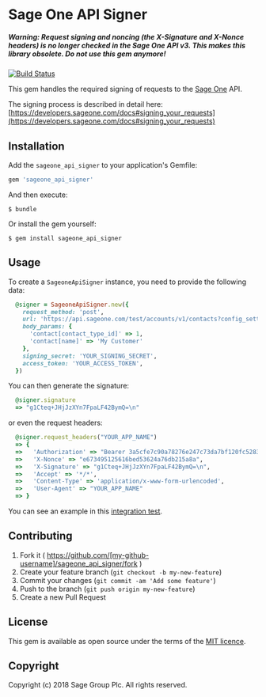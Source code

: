 # Sage One API Signer

##### Warning: Request signing and noncing (the X-Signature and X-Nonce headers) is no longer checked in the Sage One API v3. This makes this library obsolete. Do not use this gem anymore!

[![Build Status](https://travis-ci.org/Sage/sageone_api_signer.svg?branch=master)](https://travis-ci.org/Sage/sageone_api_signer)

This gem handles the required signing of requests to the [Sage One](http://www.sageone.com) API.

The signing process is described in detail here: [https://developers.sageone.com/docs#signing_your_requests](https://developers.sageone.com/docs#signing_your_requests)

## Installation

Add the `sageone_api_signer` to your application's Gemfile:

```ruby
gem 'sageone_api_signer'
```

And then execute:

    $ bundle

Or install the gem yourself:

    $ gem install sageone_api_signer

## Usage

To create a `SageoneApiSigner` instance, you need to provide the following data:

```ruby
  @signer = SageoneApiSigner.new({
    request_method: 'post',
    url: 'https://api.sageone.com/test/accounts/v1/contacts?config_setting=foo',
    body_params: {
      'contact[contact_type_id]' => 1,
      'contact[name]' => 'My Customer'
    },
    signing_secret: 'YOUR_SIGNING_SECRET',
    access_token: 'YOUR_ACCESS_TOKEN',
  })
```

You can then generate the signature:

```ruby
  @signer.signature
  => "g1Cteq+JHjJzXYn7FpaLF42BymQ=\n"

```

or even the request headers:

```ruby
  @signer.request_headers("YOUR_APP_NAME")
  => {
  =>   'Authorization' => "Bearer 3a5cfe7c90a78276e247c73da7bf120fc5283693",
  =>   'X-Nonce' => "e673495125616bed53624a76db215a8a",
  =>   'X-Signature' => "g1Cteq+JHjJzXYn7FpaLF42BymQ=\n",
  =>   'Accept' => '*/*',
  =>   'Content-Type' => 'application/x-www-form-urlencoded',
  =>   'User-Agent' => "YOUR_APP_NAME"
  => }

```

You can see an example in this [integration test](spec/integration/check_signature_data_spec.rb).

## Contributing

1. Fork it ( https://github.com/[my-github-username]/sageone_api_signer/fork )
2. Create your feature branch (`git checkout -b my-new-feature`)
3. Commit your changes (`git commit -am 'Add some feature'`)
4. Push to the branch (`git push origin my-new-feature`)
5. Create a new Pull Request


## License

This gem is available as open source under the terms of the
[MIT licence](LICENSE).

## Copyright

Copyright (c) 2018 Sage Group Plc. All rights reserved.
